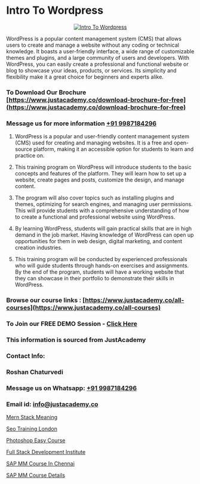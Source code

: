 # Intro To Wordpress

<p align="center">
  <a href="https://justacademy.co/course-detail/wordpress-training">
    <img src="https://justacademy.co/storage2/course_image/1677245494_course_image.webp" alt="Intro To Wordpress">
  </a>
</p>


WordPress is a popular content management system (CMS) that allows users to create and manage a website without any coding or technical knowledge. It boasts a user-friendly interface, a wide range of customizable themes and plugins, and a large community of users and developers. With WordPress, you can easily create a professional and functional website or blog to showcase your ideas, products, or services. Its simplicity and flexibility make it a great choice for beginners and experts alike.
### To Download Our Brochure [https://www.justacademy.co/download-brochure-for-free](https://www.justacademy.co/download-brochure-for-free)
### Message us for more information [+91 9987184296](https://api.whatsapp.com/send?phone=919987184296)
1) WordPress is a popular and user-friendly content management system (CMS) used for creating and managing websites. 
It is a free and open-source platform, making it an accessible option for students to learn and practice on.

2) This training program on WordPress will introduce students to the basic concepts and features of the platform. 
They will learn how to set up a website, create pages and posts, customize the design, and manage content.

3) The program will also cover topics such as installing plugins and themes, optimizing for search engines, and managing user permissions. 
This will provide students with a comprehensive understanding of how to create a functional and professional website using WordPress.

4) By learning WordPress, students will gain practical skills that are in high demand in the job market. 
Having knowledge of WordPress can open up opportunities for them in web design, digital marketing, and content creation industries.

5) This training program will be conducted by experienced professionals who will guide students through hands-on exercises and assignments. 
By the end of the program, students will have a working website that they can showcase in their portfolio to demonstrate their skills in WordPress.

### Browse our course links : [https://www.justacademy.co/all-courses](https://www.justacademy.co/all-courses) 
### To Join our FREE DEMO Session - [Click Here](https://www.justacademy.co/register-for-course-demo)


### This information is sourced from JustAcademy
### Contact Info:
### Roshan Chaturvedi
### Message us on Whatsapp: [+91 9987184296](https://api.whatsapp.com/send?phone=919987184296)
### Email id: [info@justacademy.co](mailto:info@justacademy.co)
                
[Mern Stack Meaning](https://www.linkedin.com/pulse/mern-stack-meaning-justacademy-berlin-mmn7c/)

[Seo Training London](https://www.linkedin.com/pulse/seo-training-london-justacademy-london-k6mpf?trackingId=6EURfEiVXjlbRIsILswU%2Fg%3D%3D&lipi=urn%3Ali%3Apage%3Ad_flagship3_company_admin%3BosK2%2F2EMSuK0OJgUxbYcDg%3D%3D)

[Photoshop Easy Course](https://medium.com/@ranemanish460/photoshop-easy-course-5d2a87f8ce08)

[Full Stack Development Institute](https://medium.com/@justacademytraining/full-stack-development-institute-d659e920a0b0)

[SAP MM Course In Chennai](https://justacademyin.github.io/Articles/SAP-MM-Course-In-Chennai)

[SAP MM Course Details](https://justacademyin.github.io/Articles/SAP-MM-Course-Details)

